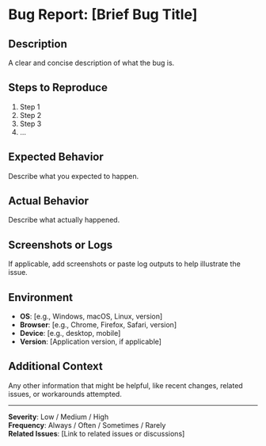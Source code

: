 # Bug Report: [Brief Bug Title]

## Description
A clear and concise description of what the bug is.

## Steps to Reproduce
1. Step 1
2. Step 2
3. Step 3
4. ...

## Expected Behavior
Describe what you expected to happen.

## Actual Behavior
Describe what actually happened.

## Screenshots or Logs
If applicable, add screenshots or paste log outputs to help illustrate the issue.

## Environment
- **OS**: [e.g., Windows, macOS, Linux, version]
- **Browser**: [e.g., Chrome, Firefox, Safari, version]
- **Device**: [e.g., desktop, mobile]
- **Version**: [Application version, if applicable]

## Additional Context
Any other information that might be helpful, like recent changes, related issues, or workarounds attempted.

---

**Severity**: Low / Medium / High  
**Frequency**: Always / Often / Sometimes / Rarely  
**Related Issues**: [Link to related issues or discussions]

